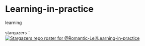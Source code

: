 # Learning-in-practice
learning

stargazers：
[![Stargazers repo roster for @Romantic-Lei/Learning-in-practice](https://reporoster.com/stars/Romantic-Lei/Learning-in-practice)](https://github.com/Romantic-Lei/Learning-in-practice/stargazers)
